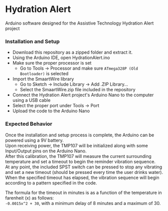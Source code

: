# Hydration Alert
Arduino software designed for the Assistive Technology Hydration Alert project

### Installation and Setup
- Download this repository as a zipped folder and extract it.
- Using the Arduino IDE, open HydrationAlert.ino
- Make sure the proper processor is set
  - Go to Tools -> Processor and make sure `ATmega328P (Old Bootloader)` is selected
- Import the SmaartWire library
  - Go to Sketch -> Include Library -> Add .ZIP Library...
  - Select the SmaartWire.zip file included in the repository
- Connect the Hydration Alert project's Arduino Nano to the computer using a USB cable
- Select the proper port under Tools -> Port
- Upload the code to the Arduino Nano

### Expected Behavior
Once the installation and setup process is complete, the Arduino can be powered using a 9V battery.\
Upon receiving power, the TMP107 will be initialized along with some Input/Output pins on the Arduino Nano.\
After this calibration, the TMP107 will measure the current surrounding temperature and set a timeout to begin the reminder vibration sequence.\
At any point, the included SPST switch can be pressed to stop any vibrating and set a new timeout (should be pressed every time the user drinks water).\
When the specified timeout has elapsed, the vibration sequence will begin according to a pattern specified in the code.

The formula for the timeout in minutes is as a function of the temperature in farenheit (x) as follows:\
`-0.0015x^2 + 30`, with a minimum delay of 8 minutes and a maximum of 30.
